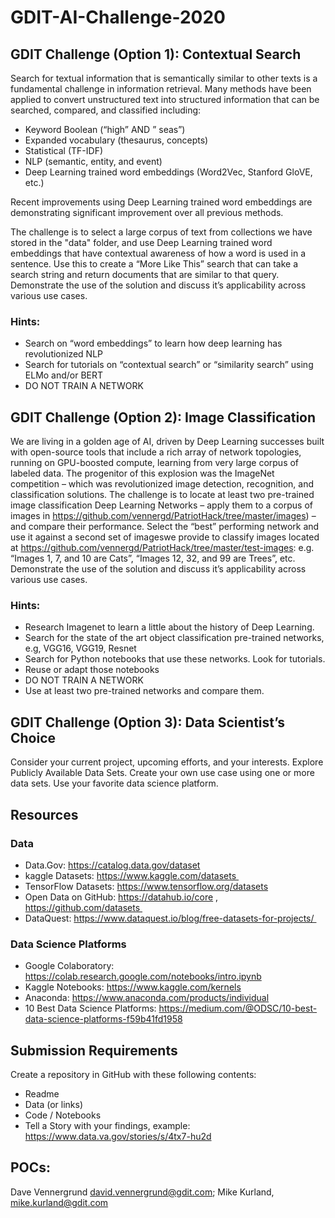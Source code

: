 # GDIT-AI-Challenge-2020

## GDIT Challenge (Option 1): Contextual Search
Search for textual information that is semantically similar to other texts is a fundamental challenge in information retrieval. Many methods have been applied to convert unstructured text into structured information that can be searched, compared, and classified including: 
- Keyword Boolean (“high” AND ” seas”) 
- Expanded vocabulary (thesaurus, concepts) 
- Statistical (TF-IDF) 
- NLP (semantic, entity, and event) 
- Deep Learning trained word embeddings (Word2Vec, Stanford GloVE, etc.)

Recent improvements using Deep Learning trained word embeddings are demonstrating significant improvement over all previous methods.

The challenge is to select a large corpus of text from collections we have stored in the "data" folder, and use Deep Learning trained word embeddings that have contextual awareness of how a word is used in a sentence. Use this to create a “More Like This” search that can take a search string and return documents that are similar to that query. Demonstrate the use of the solution and discuss it’s applicability across various use cases.

### Hints:
- Search on “word embeddings” to learn how deep learning has revolutionized NLP
- Search for tutorials on “contextual search” or “similarity search” using ELMo and/or BERT
- DO NOT TRAIN A NETWORK

## GDIT Challenge (Option 2): Image Classification
We are living in a golden age of AI, driven by Deep Learning successes built with open-source tools that include a rich array of network topologies, running on GPU-boosted compute, learning from very large corpus of labeled data. The progenitor of this explosion was the ImageNet competition – which was revolutionized image detection, recognition, and classification solutions.
The challenge is to locate at least two pre-trained image classification Deep Learning Networks – apply them to a corpus of images in https://github.com/vennergd/PatriotHack/tree/master/images) – and compare their performance. Select the “best” performing network and use it against a second set of imageswe provide to classify images located at https://github.com/vennergd/PatriotHack/tree/master/test-images: e.g. “Images 1, 7, and 10 are Cats”, “Images 12, 32, and 99 are Trees”, etc. Demonstrate the use of the solution and discuss it’s applicability across various use cases.
### Hints:
- Research Imagenet to learn a little about the history of Deep Learning.
- Search for the state of the art object classification pre-trained networks, e.g, VGG16, VGG19, Resnet
- Search for Python notebooks that use these networks. Look for tutorials.
- Reuse or adapt those notebooks
- DO NOT TRAIN A NETWORK
- Use at least two pre-trained networks and compare them.
## GDIT Challenge (Option 3): Data Scientist’s Choice
Consider your current project, upcoming efforts, and your interests. Explore Publicly Available Data Sets. Create your own use case using one or more data sets. Use your favorite data science platform.
## Resources
### Data
- Data.Gov: https://catalog.data.gov/dataset
- kaggle Datasets: https://www.kaggle.com/datasets 
- TensorFlow Datasets: https://www.tensorflow.org/datasets
- Open Data on GitHub: https://datahub.io/core , https://github.com/datasets 
- DataQuest: https://www.dataquest.io/blog/free-datasets-for-projects/ 
### Data Science Platforms
- Google Colaboratory: https://colab.research.google.com/notebooks/intro.ipynb
- Kaggle Notebooks: https://www.kaggle.com/kernels 
- Anaconda: https://www.anaconda.com/products/individual 
- 10 Best Data Science Platforms: https://medium.com/@ODSC/10-best-data-science-platforms-f59b41fd1958 
## Submission Requirements
Create a repository in GitHub  with these following contents:
- Readme
- Data (or links) 
- Code / Notebooks
- Tell a Story with your findings, example: https://www.data.va.gov/stories/s/4tx7-hu2d

## POCs:
Dave Vennergrund david.vennergrund@gdit.com; Mike Kurland, mike.kurland@gdit.com
